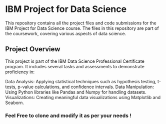 # IBM Project for Data Science
This repository contains all the project files and code submissions for the IBM Project for Data Science course. The files in this repository are part of the coursework, covering various aspects of data science.

## Project Overview
This project is part of the IBM Data Science Professional Certificate program. It includes several tasks and assessments to demonstrate proficiency in:

Data Analysis: Applying statistical techniques such as hypothesis testing, t-tests, p-value calculations, and confidence intervals.
Data Manipulation: Using Python libraries like Pandas and Numpy for handling datasets.
Visualizations: Creating meaningful data visualizations using Matplotlib and Seaborn.


### Feel Free to clone and modify it as per your needs !
